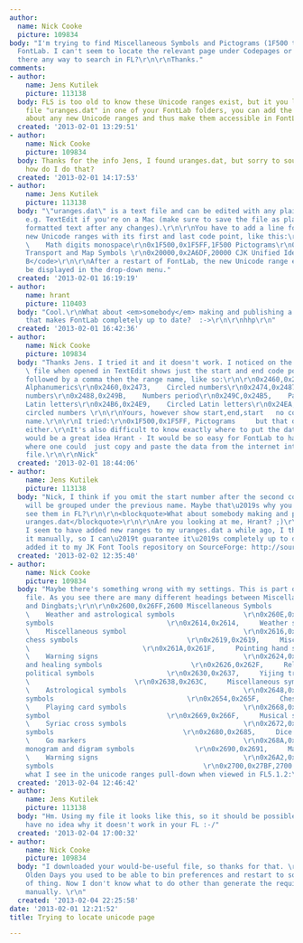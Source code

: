 ```yaml
---
author:
  name: Nick Cooke
  picture: 109834
body: "I'm trying to find Miscellaneous Symbols and Pictograms (1F500 to 1F5FF) in
  FontLab. I can't seem to locate the relevant page under Codepages or Unicode ranges.\r\n\r\nIs
  there any way to search in FL?\r\n\r\nThanks."
comments:
- author:
    name: Jens Kutilek
    picture: 113138
  body: FLS is too old to know these Unicode ranges exist, but it you locate the text
    file "uranges.dat" in one of your FontLab folders, you can add the information
    about any new Unicode ranges and thus make them accessible in FontLab.
  created: '2013-02-01 13:29:51'
- author:
    name: Nick Cooke
    picture: 109834
  body: Thanks for the info Jens, I found uranges.dat, but sorry to sound stupid -
    how do I do that?
  created: '2013-02-01 14:17:53'
- author:
    name: Jens Kutilek
    picture: 113138
  body: "\"uranges.dat\" is a text file and can be edited with any plain text editor,
    e.g. TextEdit if you're on a Mac (make sure to save the file as plain text, not
    formatted text after any changes).\r\n\r\nYou have to add a line for each of your
    new Unicode ranges with its first and last code point, like this:\r\n\r\n<code>0x1D7F6,0x1D7FF,
    \    Math digits monospace\r\n0x1F500,0x1F5FF,1F500 Pictograms\r\n0x1F680,0x1F6C5,1F680
    Transport and Map Symbols \r\n0x20000,0x2A6DF,20000 CJK Unified Ideographs Extension
    B</code>\r\n\r\nAfter a restart of FontLab, the new Unicode range entries will
    be displayed in the drop-down menu."
  created: '2013-02-01 16:19:19'
- author:
    name: hrant
    picture: 110403
  body: "Cool.\r\nWhat about <em>somebody</em> making and publishing a uranges.dat
    that makes FontLab completely up to date?  :->\r\n\r\nhhp\r\n"
  created: '2013-02-01 16:42:36'
- author:
    name: Nick Cooke
    picture: 109834
  body: "Thanks Jens. I tried it and it doesn't work. I noticed on the uranges.dat
    \ file when opened in TextEdit shows just the start and end code points, each
    followed by a comma then the range name, like so:\r\n\r\n0x2460,0x24FF,Enclosed
    Alphanumerics\r\n0x2460,0x2473,    Circled numbers\r\n0x2474,0x2487,    Parenthesized
    numbers\r\n0x2488,0x249B,    Numbers period\r\n0x249C,0x24B5,    Parenthesized
    Latin letters\r\n0x24B6,0x24E9,    Circled Latin letters\r\n0x24EA,0x24EA,    Additional
    circled numbers \r\n\r\nYours, however show start,end,start   no comma then range
    name.\r\n\r\nI tried:\r\n0x1F500,0x1F5FF, Pictograms     but that didn't work
    either.\r\nIt's also difficult to know exactly where to put the data.\r\n\r\nThat
    would be a great idea Hrant - It would be so easy for FontLab to have a page available
    where one could  just copy and paste the data from the internet into the uranges.dat
    file.\r\n\r\nNick"
  created: '2013-02-01 18:44:06'
- author:
    name: Jens Kutilek
    picture: 113138
  body: "Nick, I think if you omit the start number after the second comma, that range
    will be grouped under the previous name. Maybe that\u2019s why you don\u2019t
    see them in FL?\r\n\r\n<blockquote>What about somebody making and publishing a
    uranges.dat</blockquote>\r\n\r\nAre you looking at me, Hrant? ;)\r\n\r\nIndeed
    I seem to have added new ranges to my uranges.dat a while ago, I think I made
    it manually, so I can\u2019t guarantee it\u2019s completely up to date. I\u2019ve
    added it to my JK Font Tools repository on SourceForge: http://sourceforge.net/p/jkfonttools/code/6/tree/trunk/FontLab/Data/uranges.dat"
  created: '2013-02-02 12:35:40'
- author:
    name: Nick Cooke
    picture: 109834
  body: "Maybe there's something wrong with my settings. This is part of the uranges.dat
    file. As you see there are many different headings between Miscellaneous Symbols
    and Dingbats;\r\n\r\n0x2600,0x26FF,2600 Miscellaneous Symbols                            \r\n0x2600,0x260D,
    \    Weather and astrological symbols                 \r\n0x260E,0x2613,     Miscellaneous
    symbols                            \r\n0x2614,0x2614,     Weather symbol                                   \r\n0x2615,0x2615,
    \    Miscellaneous symbol                             \r\n0x2616,0x2617,     Japanese
    chess symbols                           \r\n0x2619,0x2619,     Miscellaneous symbol
    \                            \r\n0x261A,0x261F,     Pointing hand symbols                            \r\n0x2620,0x2623,
    \    Warning signs                                    \r\n0x2624,0x2625,     Medical
    and healing symbols                      \r\n0x2626,0x262F,     Religious and
    political symbols                  \r\n0x2630,0x2637,     Yijing trigram symbols
    \                          \r\n0x2638,0x263C,     Miscellaneous symbols                            \r\n0x263D,0x2647,
    \    Astrological symbols                             \r\n0x2648,0x2653,     Zodiacal
    symbols                                 \r\n0x2654,0x265F,     Chess symbols                                    \r\n0x2660,0x2667,
    \    Playing card symbols                             \r\n0x2668,0x2668,     Miscellaneous
    symbol                             \r\n0x2669,0x266F,     Musical symbols                                  \r\n0x2670,0x2671,
    \    Syriac cross symbols                             \r\n0x2672,0x267D,     Recycling
    symbols                                \r\n0x2680,0x2685,     Dice                                             \r\n0x2686,0x2689,
    \    Go markers                                       \r\n0x268A,0x268F,     Yijing
    monogram and digram symbols               \r\n0x2690,0x2691,     Map markers                                      \r\n0x26A0,0x26A1,
    \    Warning signs                                    \r\n0x26A2,0x26B2,     More
    symbols                                     \r\n0x2700,0x27BF,2700 Dingbats               \r\n\r\nHere's
    what I see in the unicode ranges pull-down when viewed in FL5.1.2:\r\n[img:sites/default/files/old-images/FLab_5755.png]"
  created: '2013-02-04 12:46:42'
- author:
    name: Jens Kutilek
    picture: 113138
  body: "Hm. Using my file it looks like this, so it should be possible:\r\n\r\n[img:sites/default/files/old-images/unicoderanges_fl_4317.png]\r\n\r\nI
    have no idea why it doesn't work in your FL :-/"
  created: '2013-02-04 17:00:32'
- author:
    name: Nick Cooke
    picture: 109834
  body: "I downloaded your would-be-useful file, so thanks for that. \r\n\r\nIn The
    Olden Days you used to be able to bin preferences and restart to sort this kind
    of thing. Now I don't know what to do other than generate the required glyphs
    manually. \r\n"
  created: '2013-02-04 22:25:58'
date: '2013-02-01 12:21:52'
title: Trying to locate unicode page

---
```

